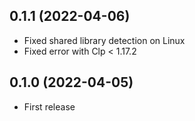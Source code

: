 ## 0.1.1 (2022-04-06)

- Fixed shared library detection on Linux
- Fixed error with Clp < 1.17.2

## 0.1.0 (2022-04-05)

- First release
